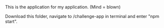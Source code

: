 This is the application for my application. (Mind = blown)

Download this folder, navigate to /challenge-app in terminal and enter "npm start".